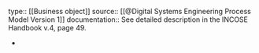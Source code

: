 type:: [[Business object]]
source:: [[@Digital Systems Engineering Process Model Version 1]]
documentation:: See detailed description in the INCOSE Handbook v.4, page 49.

-